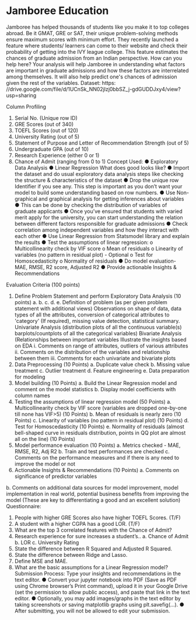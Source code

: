 # Jamboree Education
Jamboree has helped thousands of students like you make it to top colleges abroad. Be it GMAT, GRE or SAT, their unique problem-solving methods ensure maximum scores with minimum effort.
They recently launched a feature where students/ learners can come to their website and check their probability of getting into the IVY league college. This feature estimates the chances of graduate admission from an Indian perspective.
How can you help here?
Your analysis will help Jamboree in understanding what factors are important in graduate admissions and how these factors are interrelated among themselves. It will also help predict one's chances of admission given the rest of the variables.
Dataset:
https: //drive.google.com/file/d/1UCnSk_NN02jlzj0bbSZ_j-gdGUDDJxy4/view?usp=sharing
 
 Column Profiling
1. Serial No. (Unique row ID)
2. GRE Scores (out of 340)
3. TOEFL Scores (out of 120)
4. University Rating (out of 5)
5. Statement of Purpose and Letter of Recommendation Strength (out of 5)
6. Undergraduate GPA (out of 10)
7. Research Experience (either 0 or 1)
8. Chance of Admit (ranging from 0 to 1)
Concept Used:
● Exploratory Data Analysis
● Linear Regression
What does good looks like?
● Import the dataset and do usual exploratory data analysis steps like checking the structure & characteristics of the dataset
● Drop the unique row Identifier if you see any. This step is important as you don’t want your model to build some understanding based on row numbers.
● Use Non-graphical and graphical analysis for getting inferences about variables
● This can be done by checking the distribution of variables of graduate applicants
● Once you’ve ensured that students with varied merit apply for the university, you can
start understanding the relation between different factors responsible for graduate
admissions
● Check correlation among independent variables and how they interact with each other
● Use Linear Regression from Statsmodel library and explain the results
● Test the assumptions of linear regression:
o Multicollinearity check by VIF score
o Mean of residuals
o Linearity of variables (no pattern in residual plot) - Optional o Test for Homoscedasticity
o Normality of residuals
● Do model evaluation- MAE, RMSE, R2 score, Adjusted R2
● Provide actionable Insights & Recommendations

 Evaluation Criteria (100 points)
1. Define Problem Statement and perform Exploratory Data Analysis (10 points)
a. b.
c.
d. e.
Definition of problem (as per given problem statement with additional views)
Observations on shape of data, data types of all the attributes, conversion of categorical attributes to 'category' (If required), missing value detection, statistical summary.
Univariate Analysis (distribution plots of all the continuous variable(s) barplots/countplots of all the categorical variables)
Bivariate Analysis (Relationships between important variables Illustrate the insights based on EDA
i. Comments on range of attributes, outliers of various attributes
ii. Comments on the distribution of the variables and relationship between
them
iii. Comments for each univariate and bivariate plots
2. Data Preprocessing (10 Points) a. Duplicate value check
b. Missing value treatment
c. Outlier treatment
d. Feature engineering
e. Data preparation for modeling
3. Model building (10 Points)
a. Build the Linear Regression model and comment on the model statistics b. Display model coefficients with column names
4. Testing the assumptions of linear regression model (50 Points)
a. Multicollinearity check by VIF score (variables are dropped one-by-one till none
has VIF>5) (10 Points)
b. Mean of residuals is nearly zero (10 Points)
c. Linearity of variables (no pattern in residual plot) (10 Points)
d. Test for Homoscedasticity (10 Points)
e. Normality of residuals (almost bell-shaped curve in residuals distribution, points
in QQ plot are almost all on the line) (10 Points)
5. Model performance evaluation (10 Points)
a. Metrics checked - MAE, RMSE, R2, Adj R2
b. Train and test performances are checked
c. Comments on the performance measures and if there is any need to improve the
model or not
6. Actionable Insights & Recommendations (10 Points)
a. Comments on significance of predictor variables

 b. Comments on additional data sources for model improvement, model implementation in real world, potential business benefits from improving the model (These are key to differentiating a good and an excellent solution)
Questionnaire:
1. People with higher GRE Scores also have higher TOEFL Scores. (T/F)
2. A student with a higher CGPA has a good LOR. (T/F)
3. What are the top 3 correlated features with the Chance of Admit?
4. Research experience for sure increases a student’s..
a. Chance of Admit b. LOR c. University Rating
5. State the difference between R Squared and Adjusted R Squared.
6. State the difference between Ridge and Lasso.
7. Define MSE and MAE.
8. What are the basic assumptions for a Linear Regression model?
Submission Process:
Type your insights and recommendations in the text editor.
● Convert your jupyter notebook into PDF (Save as PDF using Chrome browser’s Print command), upload it in your Google Drive (set the permission to allow public access), and paste that link in the text editor.
● Optionally, you may add images/graphs in the text editor by taking screenshots or saving matplotlib graphs using plt.savefig(...).
● After submitting, you will not be allowed to edit your submission.

